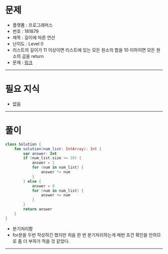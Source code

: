 # 문제
- 플랫폼 : 프로그래머스
- 번호 : 181879
- 제목 : 길이에 따른 연산
- 난이도 : Level 0
- 리스트의 길이가 11 이상이면 리스트에 있는 모든 원소의 합을 10 이하이면 모든 원소의 곱을 return
- 문제 : <a href="https://school.programmers.co.kr/learn/courses/30/lessons/181879" target="_blank">링크</a>

---

# 필요 지식
- 없음

---

# 풀이
```kotlin
class Solution {
    fun solution(num_list: IntArray): Int {
        var answer: Int
        if (num_list.size <= 10) {
            answer = 1
            for (num in num_list) {
                answer *= num
            }
        } else {
            answer = 0
            for (num in num_list) {
                answer += num
            }
        }
        return answer
    }
}
```
- 분기처리함
- for문을 두번 작성하긴 했지만 처음 한 번 분기처리하는게 매번 조건 확인을 안하므로 좀 더 부하가 적을 것 같았다.

---
